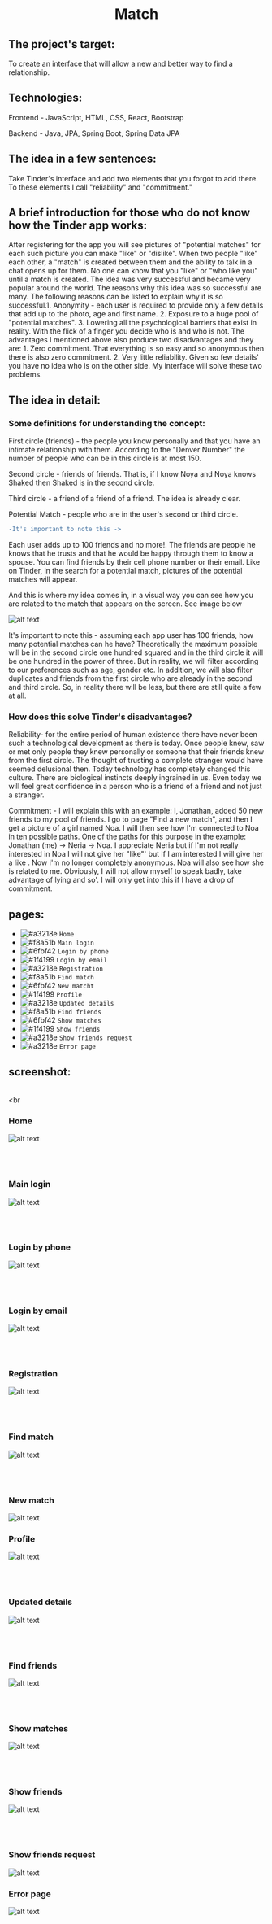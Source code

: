 <h1 align="center"> Match </h1>

<h2 align="left">The project's target:</h2>

<p>To create an interface that will allow a new and better way to find a relationship.</p> 

<h2 align="left">Technologies:</h2>

<p>Frontend - JavaScript, HTML, CSS, React, Bootstrap</p> 
<p>Backend - Java, JPA, Spring Boot, Spring Data JPA</p> 

<h2 align="left">The idea in a few sentences:</h2>

<p>Take Tinder's interface and add two elements that you forgot to add there. To these elements I call "reliability" and "commitment."</p> 

<h2 align="left">A brief introduction for those who do not know how the Tinder app works:</h2>

<p>After registering for the app you will see pictures of "potential matches" for each such picture you can make "like" or "dislike". When two people "like" each other, a "match" is created between them and the ability to talk in a chat opens up for them. No one can know that you "like" or "who like you" until a match is created. The idea was very successful and became very popular around the world. The reasons why this idea was so successful are many. The following reasons can be listed to explain why it is so successful.1. Anonymity - each user is required to provide only a few details that add up to the photo, age and first name. 2. Exposure to a huge pool of "potential matches". 3. Lowering all the psychological barriers that exist in reality. With the flick of a finger you decide who is and who is not. The advantages I mentioned above also produce two disadvantages and they are: 1. Zero commitment. That everything is so easy and so anonymous then there is also zero commitment. 2. Very little reliability. Given so few details' you have no idea who is on the other side. My interface will solve these two problems.
</p> 

<h2>The idea in detail:</h2>

<h3>Some definitions for understanding the concept:</h3>

<p> First circle (friends) - the people you know personally and that you have an intimate relationship with them. According to the "Denver Number" the number of people who can be in this circle is at most 150.</p> 

<p>Second circle - friends of friends. That is, if I know Noya and Noya knows Shaked then Shaked is in the second circle.</p> 

<p>Third circle - a friend of a friend of a friend. The idea is already clear.</p> 

<p>Potential Match - people who are in the user's second or third circle.</p> 

```diff
-It's important to note this ->
```

<p>Each user adds up to 100 friends and no more!. The friends are people he knows that he trusts and that he would be happy through them to know a spouse. You can find friends by their cell phone number or their email. Like on Tinder, in the search for a potential match, pictures of the potential matches will appear.</p>

<p>And this is where my idea comes in, in a visual way you can see how you are related to the match that appears on the screen. See image below</p>

![alt text](https://github.com/YONILEVY555/MyMatch/blob/main/screenshot/find_match.png?raw=true)


<p>It's important to note this - assuming each app user has 100 friends, how many potential matches can he have? Theoretically the maximum possible will be in the second circle one hundred squared and in the third circle it will be one hundred in the power of three. But in reality, we will filter according to our preferences such as age, gender etc. In addition, we will also filter duplicates and friends from the first circle who are already in the second and third circle. So, in reality there will be less, but there are still quite a few at all.</p>


<h3>How does this solve Tinder's disadvantages? </h3>

<p>Reliability- for the entire period of human existence there have never been such a technological development as there is today. Once people knew, saw or met only people they knew personally or someone that their friends knew from the first circle. The thought of trusting a complete stranger would have seemed delusional then. Today technology has completely changed this culture. There are biological instincts deeply ingrained in us. Even today we will feel great confidence in a person who is a friend of a friend and not just a stranger.
 </p>

 <p>Commitment - I will explain this with an example: I, Jonathan, added 50 new friends to my pool of friends. I go to page "Find a new match", and then I get a picture of a girl named Noa. I will then see how I'm connected to Noa in ten possible paths. One of the paths for this purpose in the example: Jonathan (me) -> Neria -> Noa. I appreciate Neria but if I'm not really interested in Noa I will not give her "like"' but if I am interested I will give her a like . Now I'm no longer completely anonymous. Noa will also see how she is related to me. Obviously, I will not allow myself to speak badly, take advantage of lying and so'. I will only get into this if I have a drop of commitment. </p>

<h2>pages:</h2>

- ![#a3218e](https://via.placeholder.com/15/f03c15/000000?text=+) `Home`
- ![#f8a51b](https://via.placeholder.com/15/c5f015/000000?text=+) `Main login`
- ![#6fbf42](https://via.placeholder.com/15/c5f015/000000?text=+) `Login by phone`
- ![#1f4199](https://via.placeholder.com/15/c5f015/000000?text=+) `Login by email`
- ![#a3218e](https://via.placeholder.com/15/1589F0/000000?text=+) `Registration`
- ![#f8a51b](https://via.placeholder.com/15/f03c15/000000?text=+) `Find match`
- ![#6fbf42](https://via.placeholder.com/15/1589F0/000000?text=+) `New matcht`
- ![#1f4199](https://via.placeholder.com/15/c5f015/000000?text=+) `Profile`
- ![#a3218e](https://via.placeholder.com/15/c5f015/000000?text=+) `Updated details`
- ![#f8a51b](https://via.placeholder.com/15/1589F0/000000?text=+) `Find friends`
- ![#6fbf42](https://via.placeholder.com/15/1589F0/000000?text=+) `Show matches`
- ![#1f4199](https://via.placeholder.com/15/1589F0/000000?text=+) `Show friends`
- ![#a3218e](https://via.placeholder.com/15/1589F0/000000?text=+) `Show friends request`
- ![#a3218e](https://via.placeholder.com/15/1589F0/000000?text=+) `Error page`

<h2> screenshot: </h2>

<br><br

<h3> Home </h3>

![alt text](https://github.com/YONILEVY555/MyMatch/blob/main/screenshot/home_page.png?raw=true)

<br><br>

<h3> Main login </h3>

![alt text](https://github.com/YONILEVY555/MyMatch/blob/main/screenshot/login_main.png?raw=true)

<br><br>

<h3> Login by phone </h3>

![alt text](https://github.com/YONILEVY555/MyMatch/blob/main/screenshot/login_by_phone.png?raw=true)

<br><br>

<h3> Login by email </h3>

![alt text](https://github.com/YONILEVY555/MyMatch/blob/main/screenshot/login_by_email.png?raw=true)

<br><br>

<h3> Registration </h3>

![alt text](https://github.com/YONILEVY555/MyMatch/blob/main/screenshot/register.png?raw=true)

<br><br>

<h3> Find match </h3>

![alt text](https://github.com/YONILEVY555/MyMatch/blob/main/screenshot/find_match.png?raw=true)

<br><br>

<h3> New match </h3>

![alt text](https://github.com/YONILEVY555/MyMatch/blob/main/screenshot/new_match.png?raw=true)

<h3> Profile </h3>

![alt text](https://github.com/YONILEVY555/MyMatch/blob/main/screenshot/profile.png?raw=true)

<br><br>

<h3> Updated details </h3>

![alt text](https://github.com/YONILEVY555/MyMatch/blob/main/screenshot/update_details.png?raw=true)

<br><br>

<h3> Find friends </h3>

![alt text](https://github.com/YONILEVY555/MyMatch/blob/main/screenshot/find_friends.png?raw=true)

<br><br>

<h3> Show matches </h3>

![alt text](https://github.com/YONILEVY555/MyMatch/blob/main/screenshot/my_matches.png?raw=true)

<br><br>

<h3> Show friends </h3>

![alt text](https://github.com/YONILEVY555/MyMatch/blob/main/screenshot/my_friends.png?raw=true)

<br><br>

<h3> Show friends request </h3>

![alt text](https://github.com/YONILEVY555/MyMatch/blob/main/screenshot/friend_request.png?raw=true)

<h3> Error page </h3>

![alt text](https://github.com/YONILEVY555/MyMatch/blob/main/screenshot/error_page.png?raw=true)














